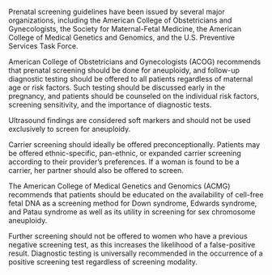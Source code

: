 Prenatal screening guidelines have been issued by several major organizations, including the American College of Obstetricians and Gynecologists, the Society for Maternal-Fetal Medicine, the American College of Medical Genetics and Genomics, and the U.S. Preventive Services Task Force.

American College of Obstetricians and Gynecologists (ACOG) recommends that prenatal screening should be done for aneuploidy, and follow-up diagnostic testing should be offered to all patients regardless of maternal age or risk factors. Such testing should be discussed early in the pregnancy, and patients should be counseled on the individual risk factors, screening sensitivity, and the importance of diagnostic tests.

Ultrasound findings are considered soft markers and should not be used exclusively to screen for aneuploidy.

Carrier screening should ideally be offered preconceptionally. Patients may be offered ethnic-specific, pan-ethnic, or expanded carrier screening according to their provider’s preferences. If a woman is found to be a carrier, her partner should also be offered to screen.

The American College of Medical Genetics and Genomics (ACMG) recommends that patients should be educated on the availability of cell-free fetal DNA as a screening method for Down syndrome, Edwards syndrome, and Patau syndrome as well as its utility in screening for sex chromosome aneuploidy.

Further screening should not be offered to women who have a previous negative screening test, as this increases the likelihood of a false-positive result. Diagnostic testing is universally recommended in the occurrence of a positive screening test regardless of screening modality.